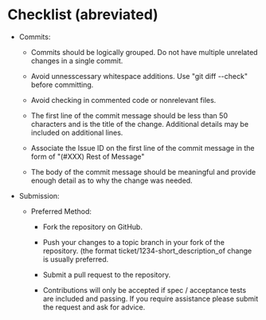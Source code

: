 Checklist (abreviated)
======================

  * Commits:

    - Commits should be logically grouped. Do not have multiple unrelated changes in a single commit.

    - Avoid unnesscessary whitespace additions. Use "git diff --check" before committing.
    - Avoid checking in commented code or nonrelevant files.

    - The first line of the commit message should be less than 50 characters and is the title of the change. Additional details may be included on additional lines.

    - Associate the Issue ID on the first line of the commit message in the form of "(#XXX) Rest of Message"

    - The body of the commit message should be meaningful and provide enough detail as to why the change was needed.

  * Submission:

    * Preferred Method:

      - Fork the repository on GitHub.

      - Push your changes to a topic branch in your fork of the repository. (the format ticket/1234-short_description_of change is usually preferred.

      - Submit a pull request to the repository.

      - Contributions will only be accepted if spec / acceptance tests are included and passing. If you require assistance please submit the request and ask for advice.
